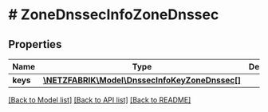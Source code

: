 # # ZoneDnssecInfoZoneDnssec

## Properties

Name | Type | Description | Notes
------------ | ------------- | ------------- | -------------
**keys** | [**\NETZFABRIK\Model\DnssecInfoKeyZoneDnssec[]**](DnssecInfoKeyZoneDnssec.md) |  | [optional]

[[Back to Model list]](../../README.md#models) [[Back to API list]](../../README.md#endpoints) [[Back to README]](../../README.md)
